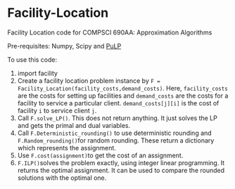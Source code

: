 # Facility-Location
Facility Location code for COMPSCI 690AA: Approximation Algorithms

Pre-requisites: Numpy, Scipy and [PuLP](https://pypi.org/project/PuLP/)

To use this code:

 1. import facility
 2. Create a facility location problem instance by `F = Facility_Location(facility_costs,demand_costs)`. Here, `facility_costs` are the costs for setting up facilities and `demand_costs` are the costs for a facility to service a particular client. `demand_costs[j][i]` is the cost of facility `i` to service client `j`.
 3. Call `F.solve_LP()`. This does not return anything. It just solves the LP and gets the primal and dual variables.
 4. Call `F.Deterministic_rounding()` to use deterministic rounding and `F.Random_rounding()`for random rounding. These return a dictionary which represents the assignment.
 5. Use `F.cost(assignment)`to get the cost of an assignment.
 6. `F.ILP()`solves the problem exactly, using integer linear programming. It returns the optimal assignment. It can be used to compare the rounded solutions with the optimal one.
